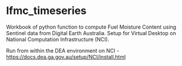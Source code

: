 # lfmc_timeseries

Workbook of python function to compute Fuel Moisture Content using Sentinel data from Digital Earth Australia. Setup for Virtual Desktop on National Computation Infrastructure (NCI).

Run from within the DEA environment on NCI - https://docs.dea.ga.gov.au/setup/NCI/install.html